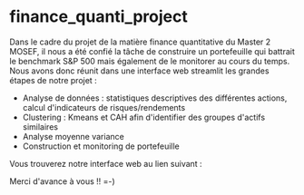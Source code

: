 # finance_quanti_project

Dans le cadre du projet de la matière finance quantitative du Master 2 MOSEF, il nous a été confié la tâche de construire un portefeuille qui battrait le benchmark S&P 500 mais également de le monitorer au cours du temps.
Nous avons donc réunit dans une interface web streamlit les grandes étapes de notre projet : 
- Analyse de données : statistiques descriptives des différentes actions, calcul d'indicateurs de risques/rendements
- Clustering : Kmeans et CAH afin d'identifier des groupes d'actifs similaires
- Analyse moyenne variance
- Construction et monitoring de portefeuille

Vous trouverez notre interface web au lien suivant : 

Merci d'avance à vous !! =-)
